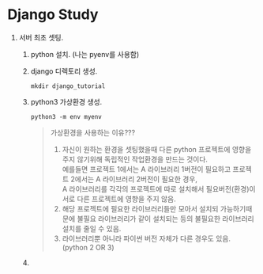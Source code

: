 Django Study
============

1. 서버 최초 셋팅.

    1. python 설치. (나는 pyenv를 사용함)
    
    2. django 디렉토리 생성.
        ```commandline
        mkdir django_tutorial       
        ```
   
    3. python3 가상환경 생성.
        ```commandline
        python3 -m env myenv
        ```
   
        >가상환경을 사용하는 이유???<br>
        >1. 자신이 원하는 환경을 셋팅했을때 다른 python 프로젝트에 영향을 주지 않기위해 독립적인 작업환경을 만드는 것이다.<br>예를들면 프로젝트 1에서는 A 라이브러리 1버전이 필요하고 프로젝트 2에서는 A 라이브러리 2버전이 필요한 경우, <br>A 라이브러리를 각각의 프로젝트에 따로 설치해서 필요버전(환경)이 서로 다른 프로젝트에 영향을 주지 않음.
        >2. 해당 프로젝트에 필요한 라이브러리들만 모아서 설치되 가능하기때문에 불필요 라이브러리가 같이 설치되는 등의 불필요한 라이브러리설치를 줄일 수 있음.
        >3. 라이브러리뿐 아니라 파이썬 버전 자체가 다른 경우도 있음. (python 2 OR 3)
    
    4. 